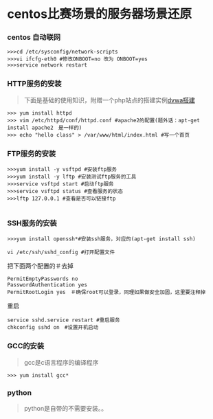 # centos比赛场景的服务器场景还原


### centos 自动联网
```shell
>>>cd /etc/sysconfig/network-scripts
>>>vi ifcfg-eth0 #修改ONBOOT=no 改为 ONBOOT=yes
>>>service network restart
```
### HTTP服务的安装
>下面是基础的使用知识，附赠一个php站点的搭建实例[dvwa搭建](http://blog.csdn.net/isinstance/article/details/54090936)
```shell
>>> yum install httpd 
>>> vim /etc/httpd/conf/httpd.conf #apache2的配置(题外话：apt-get install apache2　是一样的)
>>> echo "hello class" > /var/www/html/index.html #写一个首页

```

### FTP服务的安装

```shell
>>>yum install -y vsftpd #安装ftp服务
>>>yum install -y lftp #安装测试ftp服务的工具
>>>service vsftpd start #启动ftp服务
>>>service vsftpd status #查看服务的状态
>>>lftp 127.0.0.1 #查看是否可以链接ftp


```

### SSH服务的安装

```shell
>>>yum install openssh*#安装ssh服务，对应的(apt-get install ssh)
```
```shell
vi /etc/ssh/sshd_config #打开配置文件
```
把下面两个配置的＃去掉
```shell
PermitEmptyPasswords no
PasswordAuthentication yes
PermitRootLogin yes　＃确保root可以登录，同理如果做安全加固，这里要注释掉
```
重启
```shell
service sshd.service restart #重启服务
chkconfig sshd on　#设置开机启动
```

### GCC的安装
>gcc是c语言程序的编译程序

```shell
>>> yum install gcc* 
```

### python
>python是自带的不需要安装。。


